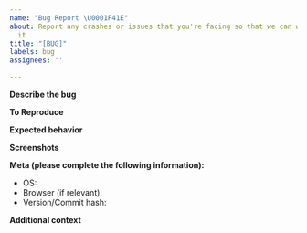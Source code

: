 ```yaml
---
name: "Bug Report \U0001F41E"
about: Report any crashes or issues that you're facing so that we can work to fix
  it
title: "[BUG]"
labels: bug
assignees: ''

---
```


**Describe the bug**
<!--
A clear and concise description of what the bug is.
--->

**To Reproduce**
<!--
Steps to reproduce the behavior:
1. Go to '...'
2. Click on '....'
3. Scroll down to '....'
4. See error
-->

**Expected behavior**
<!--
A clear and concise description of what you expected to happen.
-->
**Screenshots**
<!-- If applicable, add screenshots to help explain your problem. -->

**Meta (please complete the following information):**
 - OS:
 - Browser (if relevant):
 - Version/Commit hash: 

**Additional context**
<!-- Add any other context about the problem here. -->
